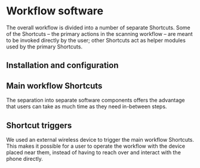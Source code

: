 # Workflow software

The overall workflow is divided into a number of separate Shortcuts. Some of the Shortcuts – the primary actions in the scanning workflow – are meant to be invoked directly by the user; other Shortcuts act as helper modules used by the primary Shortcuts.

## Installation and configuration

## Main workflow Shortcuts

The separation into separate software components offers the advantage that users can take as much time as they need in-between steps.


## Shortcut triggers

We used an external wireless device to trigger the main workflow Shortcuts. This makes it possible for a user to operate the workflow with the device placed near them, instead of having to reach over and interact with the phone directly.

